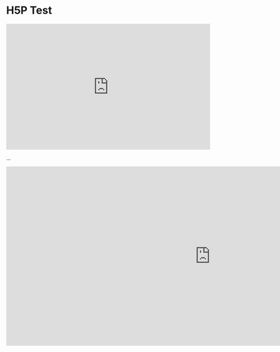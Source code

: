 # H5P Test

<iframe src="https://h5p.org/h5p/embed/617" width="545" height="337" frameborder="0" allowfullscreen="allowfullscreen"></iframe><script src="https://h5p.org/sites/all/modules/h5p/library/js/h5p-resizer.js" charset="UTF-8"></script>

...

<iframe src="https://h5p.org/h5p/embed/62954" width="1090" height="480" frameborder="0" allowfullscreen="allowfullscreen"></iframe><script src="https://h5p.org/sites/all/modules/h5p/library/js/h5p-resizer.js" charset="UTF-8"></script>
